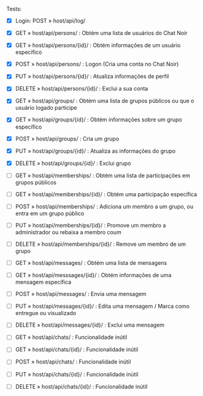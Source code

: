 Tests:

-[x] Login: POST » host/api/log/

-[x] GET » host/api/persons/ : Obtém uma lista de usuários do Chat Noir
-[x] GET » host/api/persons/{id}/ : Obtém informações de um usuário específico
-[x] POST » host/api/persons/ : Logon (Cria uma conta no Chat Noir)
-[x] PUT » host/api/persons/{id}/ : Atualiza informações de perfil
-[x] DELETE » host/api/persons/{id}/ : Exclui a sua conta

-[x] GET » host/api/groups/ : Obtém uma lista de grupos públicos ou que o usuário logado participe
-[x] GET » host/api/groups/{id}/ : Obtém informações sobre um grupo específico
-[x] POST » host/api/groups/ : Cria um grupo
-[x] PUT » host/api/groups/{id}/ : Atualiza as informações do grupo
-[x] DELETE » host/api/groups/{id}/ : Exclui grupo

-[ ] GET » host/api/memberships/ : Obtém uma lista de participações em grupos públicos
-[ ] GET » host/api/memberships/{id}/ : Obtém uma participação específica
-[ ] POST » host/api/memberships/ : Adiciona um membro a um grupo, ou entra em um grupo público
-[ ] PUT » host/api/memberships/{id}/ : Promove um membro a administrador ou rebaixa a membro coum
-[ ] DELETE » host/api/memberships/{id}/ : Remove um membro de um grupo

-[ ] GET » host/api/messages/ : Obtém uma lista de mensagens
-[ ] GET » host/api/messsages/{id}/ : Obtém informações de uma mensagem específica
-[ ] POST » host/api/messages/ : Envia uma mensagem
-[ ] PUT » host/api/messages/{id}/ : Edita uma mensagem / Marca como entregue ou visualizado
-[ ] DELETE » host/api/messages/{id}/ : Exclui uma mensagem

-[ ] GET » host/api/chats/ : Funcionalidade inútil
-[ ] GET » host/api/chats/{id}/ : Funcionalidade inútil
-[ ] POST » host/api/chats/ : Funcionalidade inútil
-[ ] PUT » host/api/chats/{id}/ : Funcionalidade inútil
-[ ] DELETE » host/api/chats/{id}/ : Funcionalidade inútil
